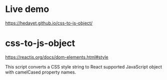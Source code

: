 # Live demo
https://hedayet.github.io/css-to-js-object/

# css-to-js-object
https://reactjs.org/docs/dom-elements.html#style

This script converts a CSS style string to React supported JavaScript object with camelCased property names.
